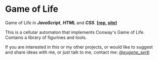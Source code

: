 # Game of Life
Game of Life in ***JavaScript***, ***HTML*** and ***CSS***. **[[rep](https://github.com/eugene-serb/game-of-life/), [site](https://eugene-serb.github.io/game-of-life/)]**

This is a cellular automaton that implements Conway's Game of Life. Contains a library of figurines and tools.

If you are interested in this or my other projects, or would like to suggest and share ideas with me, or just talk to me, contact me: *[@eugene_serb](https://t.me/eugene_serb)*

